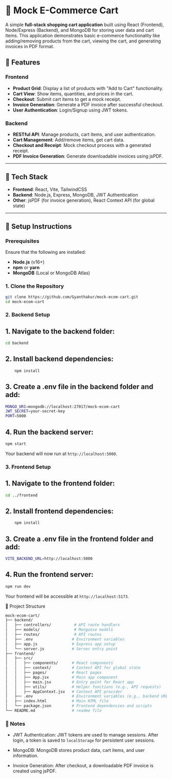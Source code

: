# 🛒 Mock E-Commerce Cart

A simple **full-stack shopping cart application** built using React (Frontend), Node/Express (Backend), and MongoDB for storing user data and cart items. This application demonstrates basic e-commerce functionality like adding/removing products from the cart, viewing the cart, and generating invoices in PDF format.

## 🚀 Features

### Frontend
- **Product Grid**: Display a list of products with "Add to Cart" functionality.
- **Cart View**: Show items, quantities, and prices in the cart.
- **Checkout**: Submit cart items to get a mock receipt.
- **Invoice Generation**: Generate a PDF invoice after successful checkout.
- **User Authentication**: Login/Signup using JWT tokens.

### Backend
- **RESTful API**: Manage products, cart items, and user authentication.
- **Cart Management**: Add/remove items, get cart data.
- **Checkout and Receipt**: Mock checkout process with a generated receipt.
- **PDF Invoice Generation**: Generate downloadable invoices using jsPDF.

---

## 🔧 Tech Stack

- **Frontend**: React, Vite, TailwindCSS
- **Backend**: Node.js, Express, MongoDB, JWT Authentication
- **Other**: jsPDF (for invoice generation), React Context API (for global state)

---

## 🚧 Setup Instructions

### Prerequisites

Ensure that the following are installed:
- **Node.js** (v16+)
- **npm** or **yarn**
- **MongoDB** (Local or MongoDB Atlas)

### 1. Clone the Repository

```bash
git clone https://github.com/Gyanthakur/mock-ecom-cart.git
cd mock-ecom-cart
```

### 2. Backend Setup

## 1. Navigate to the backend folder:

```bash
cd backend
```

## 2. Install backend dependencies:
```bash
    npm install
```

## 3. Create a .env file in the backend folder and add:
```bash
MONGO_URI=mongodb://localhost:27017/mock-ecom-cart
JWT_SECRET=your-secret-key
PORT=5000
```

## 4. Run the backend server:
```bash
npm start
```


Your backend will now run at ```http://localhost:5000```.


### 3. Frontend Setup

## 1. Navigate to the frontend folder:

```bash
cd ../frontend
```

## 2. Install frontend dependencies:
```bash
    npm install
```

## 3. Create a .env file in the frontend folder and add:
```bash
VITE_BACKEND_URL=http://localhost:5000
```

## 4. Run the frontend server:
```bash
npm run dev
```

Your frontend will be accessible at ```http://localhost:5173```.

📂 Project Structure
```bash
mock-ecom-cart/
├── backend/
│   ├── controllers/          # API route handlers
│   ├── models/               # Mongoose models
│   ├── routes/               # API routes
│   ├── .env                 # Environment variables
│   ├── app.js               # Express app setup
│   └── server.js            # Server entry point
├── frontend/
│   ├── src/
│   │   ├── components/      # React components
│   │   ├── context/         # Context API for global state
│   │   ├── pages/           # React pages
│   │   ├── App.jsx          # Main app component
│   │   ├── main.jsx         # Entry point for React app
│   │   ├── utils/           # Helper functions (e.g., API requests)
│   │   ├── AppContext.jsx   # Context API provider
│   ├── .env                 # Environment variables (e.g., backend URL)
│   ├── index.html           # Main HTML file
│   └── package.json         # Frontend dependencies and scripts
└── README.md                # readme file
```


### 📝 Notes
- JWT Authentication: JWT tokens are used to manage sessions. After login, a token is saved to ```localStorage``` for persistent user sessions.

- MongoDB: MongoDB stores product data, cart items, and user information.

- Invoice Generation: After checkout, a downloadable PDF invoice is created using jsPDF.